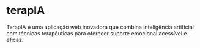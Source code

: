 # terapIA
TerapIA é uma aplicação web inovadora que combina inteligência artificial com técnicas terapêuticas para oferecer suporte emocional acessível e eficaz. 
